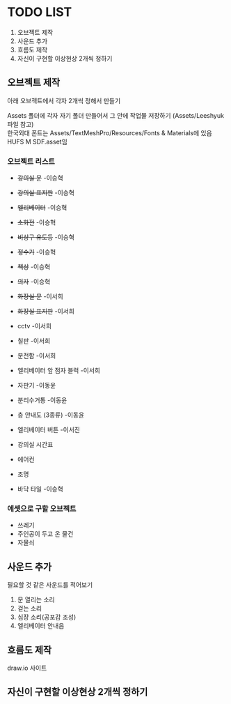 # TODO LIST
1. 오브젝트 제작
2. 사운드 추가
3. 흐름도 제작
4. 자신이 구현할 이상현상 2개씩 정하기

## 오브젝트 제작
아래 오브젝트에서 각자 2개씩 정해서 만들기

Assets 폴더에 각자 자기 폴더 만들어서 그 안에 작업물 저장하기 (Assets/Leeshyuk 파일 참고)   
한국외대 폰트는 Assets/TextMeshPro/Resources/Fonts & Materials에 있음   
HUFS M SDF.asset임

### 오브젝트 리스트
* ~~강의실 문~~ -이승혁
* ~~강의실 표지판~~ -이승혁
* ~~엘리베이터~~ -이승혁
* ~~소화전~~ -이승혁
* ~~비상구 유도등~~ -이승혁
* ~~정수기~~ -이승혁
* ~~책상~~ -이승혁
* ~~의자~~ -이승혁
* ~~화장실 문~~ -이서희
* ~~화장실 표지판~~ -이서희
* cctv -이서희
* 칠판 -이서희
* 분전함 -이서희
* 엘리베이터 앞 점자 블럭 -이서희
* 자판기 -이동윤
* 분리수거통 -이동윤
* 층 안내도 (3종류) -이동윤
* 엘리베이터 버튼 -이서진   

* 강의실 시간표
* 에어컨
* 조명
* 바닥 타일 -이승혁

### 에셋으로 구할 오브젝트
* 쓰레기
* 주인공이 두고 온 물건
* 자물쇠

## 사운드 추가
필요할 것 같은 사운드를 적어보기   

1. 문 열리는 소리
2. 걷는 소리
3. 심장 소리(공포감 조성)
4. 엘리베이터 안내음

## 흐름도 제작
draw.io 사이트


## 자신이 구현할 이상현상 2개씩 정하기
